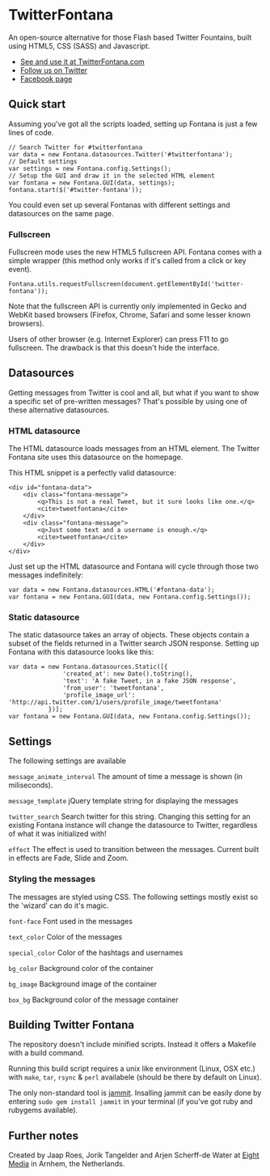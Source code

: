 # TwitterFontana #

An open-source alternative for those Flash based Twitter Fountains, built
using HTML5, CSS (SASS) and Javascript.

- [See and use it at TwitterFontana.com](http://www.twitterfontana.com/)
- [Follow us on Twitter](https://twitter.com/#!/tweetfontana)
- [Facebook page](https://www.facebook.com/twitterfontana)

## Quick start ##

Assuming you've got all the scripts loaded, setting up Fontana is just a
few lines of code.

    // Search Twitter for #twitterfontana
    var data = new Fontana.datasources.Twitter('#twitterfontana'); 
    // Default settings
    var settings = new Fontana.config.Settings();
    // Setup the GUI and draw it in the selected HTML element
    var fontana = new Fontana.GUI(data, settings);
    fontana.start($('#twitter-fontana'));

You could even set up several Fontanas with different settings and
datasources on the same page.

### Fullscreen ###

Fullscreen mode uses the new HTML5 fullscreen API. Fontana comes with a
simple wrapper (this method only works if it's called from a click or
key event).

    Fontana.utils.requestFullscreen(document.getElementById('twitter-fontana'));

Note that the fullscreen API is currently only implemented in Gecko and WebKit
based browsers (Firefox, Chrome, Safari and some lesser known browsers).

Users of other browser (e.g. Internet Explorer) can press F11 to go fullscreen.
The drawback is that this doesn't hide the interface.

## Datasources ##

Getting messages from Twitter is cool and all, but what if you want to show a
specific set of pre-written messages? That's possible by using one of these
alternative datasources.

### HTML datasource ###

The HTML datasource loads messages from an HTML element. The Twitter Fontana
site uses this datasource on the homepage.

This HTML snippet is a perfectly valid datasource:

    <div id="fontana-data">
        <div class="fontana-message">
            <q>This is not a real Tweet, but it sure looks like one.</q>
            <cite>tweetfontana</cite>
        </div>
        <div class="fontana-message">
            <q>Just some text and a username is enough.</q>
            <cite>tweetfontana</cite>
        </div>
    </div>

Just set up the HTML datasource and Fontana will cycle through those two
messages indefinitely:

    var data = new Fontana.datasources.HTML('#fontana-data');
    var fontana = new Fontana.GUI(data, new Fontana.config.Settings());

### Static datasource ###

The static datasource takes an array of objects. These objects contain a 
subset of the fields returned in a Twitter search JSON response.
Setting up Fontana with this datasource looks like this:

    var data = new Fontana.datasources.Static([{
                   'created_at': new Date().toString(),
                   'text': 'A fake Tweet, in a fake JSON response',
                   'from_user': 'tweetfontana',
                   'profile_image_url': 'http://api.twitter.com/1/users/profile_image/tweetfontana'
               })];
    var fontana = new Fontana.GUI(data, new Fontana.config.Settings());

## Settings ##

The following settings are available

`message_animate_interval`
The amount of time a message is shown (in miliseconds).

`message_template`
jQuery template string for displaying the messages

`twitter_search`
Search twitter for this string. Changing this setting for an existing Fontana
instance will change the datasource to Twitter, regardless of what it was
initialized with!

`effect`
The effect is used to transition between the messages. Current built in effects
are Fade, Slide and Zoom.

### Styling the messages ###

The messages are styled using CSS. The following settings mostly exist
so the 'wizard' can do it's magic.

`font-face` 
Font used in the messages

`text_color`
Color of the messages

`special_color`
Color of the hashtags and usernames

`bg_color`
Background color of the container

`bg_image`
Background image of the container

`box_bg`
Background color of the message container

## Building Twitter Fontana ##

The repository doesn't include minified scripts. Instead it offers a Makefile
with a build command.

Running this build script requires a unix like environment (Linux, OSX etc.)
with `make`, `tar`, `rsync` & `perl` availabele (should be there by default
on Linux).

The only non-standard tool is [jammit](https://github.com/documentcloud/jammit/).
Insalling jammit can be easily done by entering ``sudo gem install jammit``
in your terminal (if you've got ruby and rubygems available).

## Further notes ##

Created by Jaap Roes, Jorik Tangelder and Arjen Scherff-de Water
at [Eight Media](http://www.eight.nl/) in Arnhem, the Netherlands.
